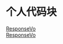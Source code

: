 # 个人代码块

[ResponseVo](../source/ResponseVo.md, "我是标题")<br>
[ResponseVo](source/ResponseVo.md, "我是标题")